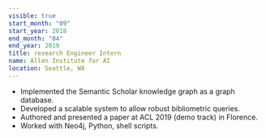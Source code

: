 ```yaml
---
visible: true
start_month: "09"
start_year: 2018
end_month: "04"
end_year: 2019
title: research Engineer Intern
name: Allen Institute for AI
location: Seattle, WA
---
```


- Implemented the Semantic Scholar knowledge graph as a graph database. 
- Developed a scalable system to allow robust bibliometric queries.
- Authored and presented a paper at ACL 2019 (demo track) in Florence.
- Worked with Neo4j, Python, shell scripts.